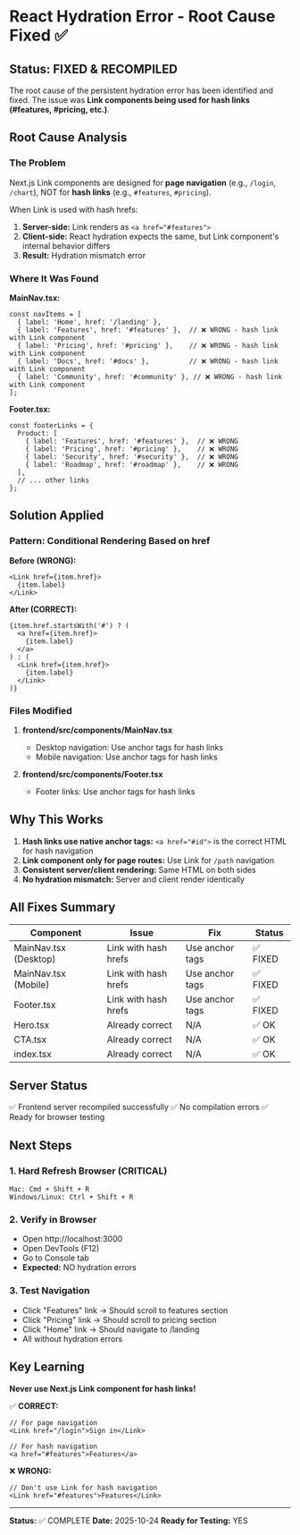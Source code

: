 # React Hydration Error - Root Cause Fixed ✅

## Status: FIXED & RECOMPILED

The root cause of the persistent hydration error has been identified and fixed. The issue was **Link components being used for hash links (#features, #pricing, etc.)**.

## Root Cause Analysis

### The Problem
Next.js Link components are designed for **page navigation** (e.g., `/login`, `/chart`), NOT for **hash links** (e.g., `#features`, `#pricing`).

When Link is used with hash hrefs:
1. **Server-side:** Link renders as `<a href="#features">`
2. **Client-side:** React hydration expects the same, but Link component's internal behavior differs
3. **Result:** Hydration mismatch error

### Where It Was Found

**MainNav.tsx:**
```tsx
const navItems = [
  { label: 'Home', href: '/landing' },
  { label: 'Features', href: '#features' },  // ❌ WRONG - hash link with Link component
  { label: 'Pricing', href: '#pricing' },    // ❌ WRONG - hash link with Link component
  { label: 'Docs', href: '#docs' },          // ❌ WRONG - hash link with Link component
  { label: 'Community', href: '#community' }, // ❌ WRONG - hash link with Link component
];
```

**Footer.tsx:**
```tsx
const footerLinks = {
  Product: [
    { label: 'Features', href: '#features' },  // ❌ WRONG
    { label: 'Pricing', href: '#pricing' },    // ❌ WRONG
    { label: 'Security', href: '#security' },  // ❌ WRONG
    { label: 'Roadmap', href: '#roadmap' },    // ❌ WRONG
  ],
  // ... other links
};
```

## Solution Applied

### Pattern: Conditional Rendering Based on href

**Before (WRONG):**
```tsx
<Link href={item.href}>
  {item.label}
</Link>
```

**After (CORRECT):**
```tsx
{item.href.startsWith('#') ? (
  <a href={item.href}>
    {item.label}
  </a>
) : (
  <Link href={item.href}>
    {item.label}
  </Link>
)}
```

### Files Modified

1. **frontend/src/components/MainNav.tsx**
   - Desktop navigation: Use anchor tags for hash links
   - Mobile navigation: Use anchor tags for hash links

2. **frontend/src/components/Footer.tsx**
   - Footer links: Use anchor tags for hash links

## Why This Works

1. **Hash links use native anchor tags:** `<a href="#id">` is the correct HTML for hash navigation
2. **Link component only for page routes:** Use Link for `/path` navigation
3. **Consistent server/client rendering:** Same HTML on both sides
4. **No hydration mismatch:** Server and client render identically

## All Fixes Summary

| Component | Issue | Fix | Status |
|-----------|-------|-----|--------|
| MainNav.tsx (Desktop) | Link with hash hrefs | Use anchor tags | ✅ FIXED |
| MainNav.tsx (Mobile) | Link with hash hrefs | Use anchor tags | ✅ FIXED |
| Footer.tsx | Link with hash hrefs | Use anchor tags | ✅ FIXED |
| Hero.tsx | Already correct | N/A | ✅ OK |
| CTA.tsx | Already correct | N/A | ✅ OK |
| index.tsx | Already correct | N/A | ✅ OK |

## Server Status

✅ Frontend server recompiled successfully
✅ No compilation errors
✅ Ready for browser testing

## Next Steps

### 1. Hard Refresh Browser (CRITICAL)
```
Mac: Cmd + Shift + R
Windows/Linux: Ctrl + Shift + R
```

### 2. Verify in Browser
- Open http://localhost:3000
- Open DevTools (F12)
- Go to Console tab
- **Expected:** NO hydration errors

### 3. Test Navigation
- Click "Features" link → Should scroll to features section
- Click "Pricing" link → Should scroll to pricing section
- Click "Home" link → Should navigate to /landing
- All without hydration errors

## Key Learning

**Never use Next.js Link component for hash links!**

✅ **CORRECT:**
```tsx
// For page navigation
<Link href="/login">Sign in</Link>

// For hash navigation
<a href="#features">Features</a>
```

❌ **WRONG:**
```tsx
// Don't use Link for hash navigation
<Link href="#features">Features</Link>
```

---

**Status:** ✅ COMPLETE
**Date:** 2025-10-24
**Ready for Testing:** YES

